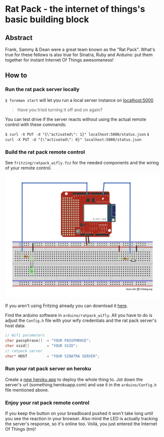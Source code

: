# Rat Pack - the internet of things's basic building block

## Abstract

Frank, Sammy & Dean were a great team known as the "Rat Pack". What's true for these fellows is also true for Sinatra, Ruby and Arduino: put them together for instant Internet Of Things awesomeness!

## How to

### Run the rat pack server locally

`$ foreman start` will let you run a local server instance on [localhost:5000](http://localhost:5000)

>Have you tried turning it off and on again?

You can test drive if the server reacts without using the actual remote control with these commands:

`$ curl -X PUT -d "{\"activated\": 1}" localhost:5000/status.json`
`$ curl -X PUT -d "{\"activated\": 0}" localhost:5000/status.json`

### Build the rat pack remote control

See `fritzing/ratpack_wifly.fzz` for the needed components and the wiring of your remote control. 

![Rat Pack Fritzing Sketch](https://github.com/5v3n/ratpack/blob/master/fritzing/ratpack_wifly.jpg?raw=true)

If you aren't using Fritzing already you can download it [here](http://fritzing.org/download/).

Find the arduino software in `arduino/ratpack_wifly`. All you have to do is adjust the `Config.h` file with your wify credentials and the rat pack server's host data:

```c
// Wifi parameters
char passphrase[]  = "YOUR PASSPHRASE";
char ssid[]        = "YOUR SSID";
// ratpack server
char* HOST         = "YOUR SINATRA SERVER";
```

### Run your rat pack server on heroku

Create a [new heroku app](https://devcenter.heroku.com/articles/quickstart) to deploy the whole thing to. Jot down the server's url (something.herokuapp.com) and use it in the `arduino/Config.h` file mentioned above.

### Enjoy your rat pack remote control

If you keep the button on your breadboard pushed it won't take long until you see the reaction in your browser. Also mind the LED is actually tracking the server's response, so it's online too. Voilá, you just entered the Internet Of Things (tm)!
